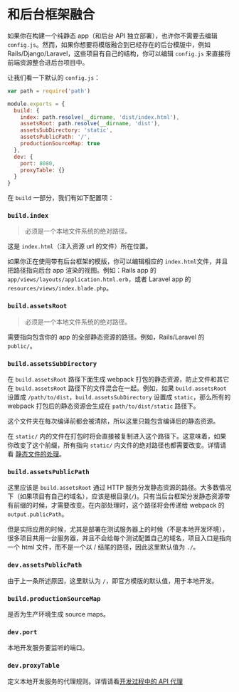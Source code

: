 # 和后台框架融合

如果你在构建一个纯静态 app（和后台 API 独立部署），也许你不需要去编辑 `config.js`。然而，如果你想要将模版融合到已经存在的后台模版中，例如 Rails/Django/Laravel，这些项目有自己的结构，你可以编辑 `config.js` 来直接将前端资源整合进后台项目中。

让我们看一下默认的 `config.js`：

``` js
var path = require('path')

module.exports = {
  build: {
    index: path.resolve(__dirname, 'dist/index.html'),
    assetsRoot: path.resolve(__dirname, 'dist'),
    assetsSubDirectory: 'static',
    assetsPublicPath: '/',
    productionSourceMap: true
  },
  dev: {
    port: 8080,
    proxyTable: {}
  }
}
```

在 `build` 一部分，我们有如下配置项：

### `build.index`

> 必须是一个本地文件系统的绝对路径。

这是 `index.html`（注入资源 url 的文件）所在位置。

如果你正在使用带有后台框架的模版，你可以编辑相应的 `index.html`文件，并且把路径指向后台 app 渲染的视图。例如：Rails app 的 `app/views/layouts/application.html.erb`，或者 Laravel app 的 `resources/views/index.blade.php`。

### `build.assetsRoot`

> 必须是一个本地文件系统的绝对路径。

需要指向包含你的 app 的全部静态资源的路径。例如，Rails/Laravel 的 `public/`。

### `build.assetsSubDirectory`

在 `build.assetsRoot` 路径下面生成 webpack 打包的静态资源，防止文件和其它在 `build.assetsRoot` 路径下的文件混合在一起。例如，如果 `build.assetsRoot` 设置成 `/path/to/dist`，`build.assetsSubDirectory` 设置成 `static`，那么所有的 webpack 打包后的静态资源会生成在 `path/to/dist/static` 路径下。

这个文件夹在每次编译前都会被清除，所以这里只能包含编译后的静态资源。

在 `static/` 内的文件在打包时将会直接被复制进入这个路径下。这意味着，如果你改变了这个前缀，所有指向 `static/` 内文件的绝对路径也都需要改变。详情请看 [静态文件的处理](static.md)。

### `build.assetsPublicPath`

这里应该是 `build.assetsRoot` 通过 HTTP 服务分发静态资源的路径。大多数情况下（如果项目有自己的域名），应该是根目录(`/`)。只有当后台框架分发静态资源带有前缀的时候，才需要改变。在内部处理时，这个路径将会传递给 webpack 的 `output.publicPath`。

但是实际应用的时候，尤其是部署在测试服务器上的时候（不是本地开发环境），很多项目共用一台服务器，并且不会给每个测试配置自己的域名，项目入口是指向一个 html 文件，而不是一个以 / 结尾的路径，因此这里默认值为 `./`。

### `dev.assetsPublicPath`

由于上一条所述原因，这里默认为 `/`，即官方模版的默认值，用于本地开发。

### `build.productionSourceMap`

是否为生产环境生成 source maps。

### `dev.port`

本地开发服务要监听的端口。

### `dev.proxyTable`

定义本地开发服务的代理规则。详情请看[开发过程中的 API 代理](proxy.md)


